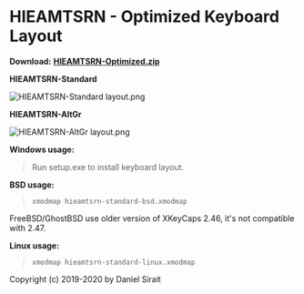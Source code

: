 # HIEAMTSRN - Optimized Keyboard Layout

**Download:** [**HIEAMTSRN-Optimized.zip**](https://github.com/dns/Keyboard-HIEAMTSRN-Optimized/releases/download/v2.0/HIEAMTSRN-Optimized.zip)

**HIEAMTSRN-Standard**

![HIEAMTSRN-Standard layout.png](https://raw.githubusercontent.com/dns/Keyboard-HIEAMTSRN-SiraitX/master/HIEAMTSRN-Standard%20layout.png)

**HIEAMTSRN-AltGr**

![HIEAMTSRN-AltGr layout.png](https://raw.githubusercontent.com/dns/Keyboard-HIEAMTSRN-SiraitX/master/HIEAMTSRN-AltGr%20layout.png)


**Windows usage:**

>Run setup.exe to install keyboard layout.

**BSD usage:**

>`xmodmap hieamtsrn-standard-bsd.xmodmap`

FreeBSD/GhostBSD use older version of XKeyCaps 2.46, it's not compatible with 2.47.

**Linux usage:**

>`xmodmap hieamtsrn-standard-linux.xmodmap`


Copyright (c) 2019-2020 by Daniel Sirait
